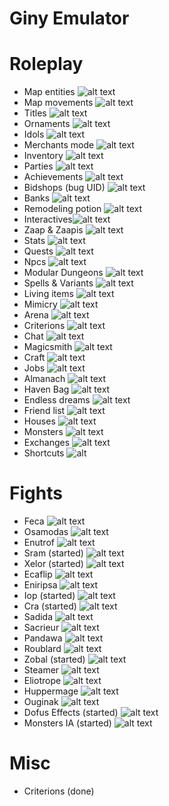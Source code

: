 

# Giny Emulator

# Roleplay
  * Map entities ![alt text](https://img.shields.io/badge/Done-green) 
  * Map movements ![alt text](https://img.shields.io/badge/Done-green) 
  * Titles ![alt text](https://img.shields.io/badge/Done-green) 
  * Ornaments ![alt text](https://img.shields.io/badge/Done-green) 
  * Idols ![alt text](https://img.shields.io/badge/Todo-red)
  * Merchants mode ![alt text](https://img.shields.io/badge/Todo-red)
  * Inventory ![alt text](https://img.shields.io/badge/Done-green) 
  * Parties ![alt text](https://img.shields.io/badge/Done-green) 
  * Achievements ![alt text](https://img.shields.io/badge/Todo-red)
  * Bidshops (bug UID) ![alt text](https://img.shields.io/badge/Todo-red)
  * Banks ![alt text](https://img.shields.io/badge/Done-green) 
  * Remodeling potion  ![alt text](https://img.shields.io/badge/Todo-red)
  * Interactives![alt text](https://img.shields.io/badge/Done-green) 
  * Zaap & Zaapis ![alt text](https://img.shields.io/badge/Done-green) 
  * Stats ![alt text](https://img.shields.io/badge/Done-green)  
  * Quests  ![alt text](https://img.shields.io/badge/Todo-red)
  * Npcs ![alt text](https://img.shields.io/badge/Done-green)
  * Modular Dungeons ![alt text](https://img.shields.io/badge/Done-green)
  * Spells & Variants ![alt text](https://img.shields.io/badge/Done-green) 
  * Living items ![alt text](https://img.shields.io/badge/Done-green) 
  * Mimicry ![alt text](https://img.shields.io/badge/Todo-red)
  * Arena ![alt text](https://img.shields.io/badge/Todo-red)
  * Criterions  ![alt text](https://img.shields.io/badge/Done-green) 
  * Chat ![alt text](https://img.shields.io/badge/Done-green)
  * Magicsmith ![alt text](https://img.shields.io/badge/Todo-red)
  * Craft ![alt text](https://img.shields.io/badge/Todo-red)
  * Jobs  ![alt text](https://img.shields.io/badge/Done-green) 
  * Almanach  ![alt text](https://img.shields.io/badge/Todo-red)
  * Haven Bag ![alt text](https://img.shields.io/badge/Todo-red)
  * Endless dreams  ![alt text](https://img.shields.io/badge/Todo-red)
  * Friend list  ![alt text](https://img.shields.io/badge/Todo-red)
  * Houses ![alt text](https://img.shields.io/badge/Todo-red)
  * Monsters ![alt text](https://img.shields.io/badge/Done-green) 
  * Exchanges ![alt text](https://img.shields.io/badge/Done-green) 
  * Shortcuts ![alt](https://img.shields.io/badge/Done-green) 
 

# Fights

  * Feca ![alt text](https://img.shields.io/badge/Todo-red)
  * Osamodas ![alt text](https://img.shields.io/badge/Todo-red)
  * Enutrof ![alt text](https://img.shields.io/badge/Todo-red)
  * Sram (started) ![alt text](https://img.shields.io/badge/Todo-red)
  * Xelor (started) ![alt text](https://img.shields.io/badge/Todo-red)
  * Ecaflip ![alt text](https://img.shields.io/badge/Todo-red)
  * Eniripsa ![alt text](https://img.shields.io/badge/Todo-red)
  * Iop (started) ![alt text](https://img.shields.io/badge/Todo-red)
  * Cra (started) ![alt text](https://img.shields.io/badge/Todo-red)
  * Sadida ![alt text](https://img.shields.io/badge/Todo-red) 
  * Sacrieur ![alt text](https://img.shields.io/badge/Todo-red)
  * Pandawa ![alt text](https://img.shields.io/badge/Todo-red)
  * Roublard ![alt text](https://img.shields.io/badge/Todo-red)
  * Zobal (started) ![alt text](https://img.shields.io/badge/Todo-red)
  * Steamer ![alt text](https://img.shields.io/badge/Todo-red)
  * Eliotrope ![alt text](https://img.shields.io/badge/Todo-red)
  * Huppermage  ![alt text](https://img.shields.io/badge/Todo-red)
  * Ouginak ![alt text](https://img.shields.io/badge/Todo-red)
  * Dofus Effects (started)  ![alt text](https://img.shields.io/badge/Todo-red)
  * Monsters IA (started)  ![alt text](https://img.shields.io/badge/Todo-red)

# Misc
  * Criterions (done)
